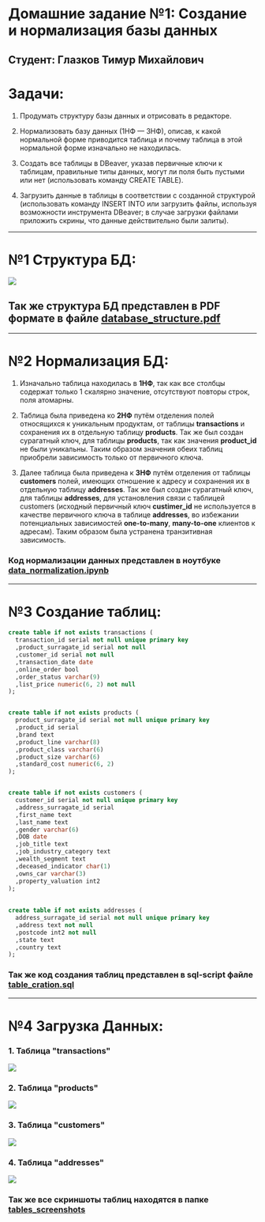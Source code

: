 # Домашние задание №1: Создание и нормализация базы данных
## Студент: Глазков Тимур Михайлович

# Задачи:
1. Продумать структуру базы данных и отрисовать в редакторе.

2. Нормализовать базу данных (1НФ — 3НФ), описав, к какой нормальной форме приводится таблица и почему таблица в этой нормальной форме изначально не находилась.

3. Создать все таблицы в DBeaver, указав первичные ключи к таблицам, правильные типы данных, могут ли поля быть пустыми или нет (использовать команду CREATE TABLE).

4. Загрузить данные в таблицы в соответствии с созданной структурой (использовать команду INSERT INTO или загрузить файлы, используя возможности инструмента DBeaver; в случае загрузки файлами приложить скрины, что данные действительно были залиты).

---

# №1 Структура БД:
![](database_structure.png)

## Так же структура БД представлен в PDF формате в файле [database_structure.pdf](database_structure.pdf)

---

# №2 Нормализация БД:
1. Изначально таблица находилась в **1НФ**, так как все столбцы содержат только 1 скалярно значение, отсутствуют повторы строк, поля атомарны.

2. Таблица была приведена ко **2НФ** путём отделения полей относящихся к уникальным продуктам, от таблицы **transactions** и сохранения их в отдельную таблицу **products**. Так же был создан сурагатный ключ, для таблицы **products**, так как значения **product_id** не были уникальны. Таким образом значения обеих таблиц приобрели зависимость только от первичного ключа.

3. Далее таблица была приведена к **3НФ** путём отделения от таблицы **customers** полей, имеющих отношение к адресу и сохранения их в отдельную таблицу **addresses**. Так же был создан сурагатный ключ, для таблицы **addresses**, для установления связи с таблицей customers (исходный первичный ключ **custimer_id** не используется в качестве первичного ключа в таблице **addresses**, во избежании потенциальных зависимостей **one-to-many**, **many-to-one** клиентов к адресам). Таким образом была устранена транзитивная зависимость.

### Код нормализации данных представлен в ноутбуке [data_normalization.ipynb](data_normalization.ipynb)

---

# №3 Создание таблиц:
```sql
create table if not exists transactions (
  transaction_id serial not null unique primary key
  ,product_surragate_id serial not null
  ,customer_id serial not null
  ,transaction_date date
  ,online_order bool
  ,order_status varchar(9)
  ,list_price numeric(6, 2) not null
);


create table if not exists products (
  product_surragate_id serial not null unique primary key
  ,product_id serial
  ,brand text
  ,product_line varchar(8)
  ,product_class varchar(6)
  ,product_size varchar(6)
  ,standard_cost numeric(6, 2)
);


create table if not exists customers (
  customer_id serial not null unique primary key 
  ,address_surragate_id serial
  ,first_name text
  ,last_name text
  ,gender varchar(6)
  ,DOB date
  ,job_title text
  ,job_industry_category text
  ,wealth_segment text
  ,deceased_indicator char(1)
  ,owns_car varchar(3)
  ,property_valuation int2
);
  
  
create table if not exists addresses (
  address_surragate_id serial not null unique primary key
  ,address text not null
  ,postcode int2 not null
  ,state text
  ,country text
);
```

### Так же код создания таблиц представлен в sql-script файле [table_cration.sql](table_cration.sql)

---

# №4 Загрузка Данных:
### 1. Таблица "transactions"
![](tables_screenshots/transactions.png)

### 2. Таблица "products"
![](tables_screenshots/products.png)

### 3. Таблица "customers"
![](tables_screenshots/customers.png)

### 4. Таблица "addresses"
![](tables_screenshots/addresses.png)

### Так же все скриншоты таблиц находятся в папке [tables_screenshots](tables_screenshots)